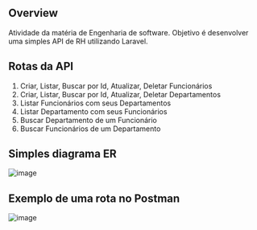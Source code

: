 ## Overview

Atividade da matéria de Engenharia de software. Objetivo é desenvolver uma simples API de RH utilizando Laravel.

## Rotas da API

1. Criar, Listar, Buscar por Id, Atualizar, Deletar Funcionários
2. Criar, Listar, Buscar por Id, Atualizar, Deletar Departamentos
3. Listar Funcionários com seus Departamentos
4. Listar Departamento com seus Funcionários
5. Buscar Departamento de um Funcionário
6. Buscar Funcionários de um Departamento

## Simples diagrama ER
![image](https://github.com/user-attachments/assets/260f45a3-7a53-4245-bdf3-b50d21063266)

## Exemplo de uma rota no Postman
![image](https://github.com/user-attachments/assets/83b1cd3c-2c89-47f0-9275-0ba1fe92e568)

